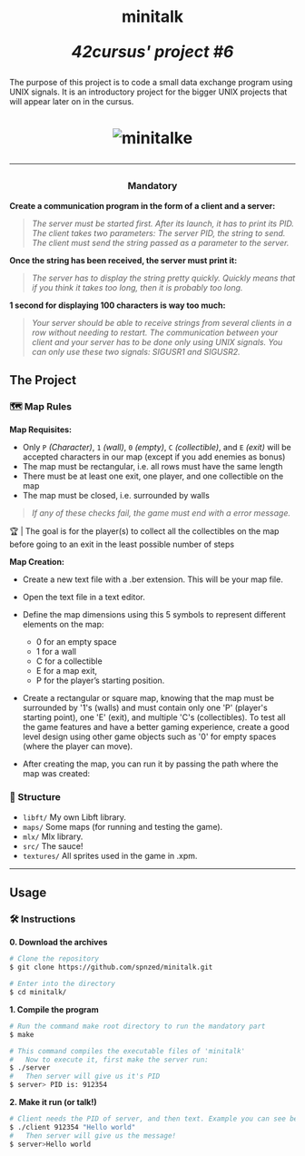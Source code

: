 <h1 align=center>
	<b>minitalk</b>
	 
  <i>42cursus' project #6</i>
</h2>
The purpose of this project is to code a small data exchange program using UNIX signals. It is an introductory project for the bigger UNIX projects that will appear later on in the cursus.
  <h1 align=center>

![minitalke](https://github.com/spnzed/minitalk/assets/95354392/424f1b53-e3f8-4a36-afb2-b1621d5e197e)


---

<h3 align=center>
Mandatory
</h3>

<b>Create a communication program in the form of a client and a server:</b>
> <i> The server must be started first. After its launch, it has to print its PID. The client takes two parameters: The server PID, the string to send. The client must send the string passed as a parameter to the server.</i>

<b>Once the string has been received, the server must print it:</b>
> <i> The server has to display the string pretty quickly. Quickly means that if you think
it takes too long, then it is probably too long.</i>

<b>1 second for displaying 100 characters is way too much:</b>
> <i> Your server should be able to receive strings from several clients in a row without
needing to restart. The communication between your client and your server has to be done only using
UNIX signals. You can only use these two signals: SIGUSR1 and SIGUSR2.</i>

<h3 align=center>


<h2>
The Project
</h2>

### 🗺️ Map Rules

<b>Map Requisites:</b>
- Only ``P`` *(Character)*, ``1`` *(wall)*, ``0`` *(empty)*, ``C`` *(collectible)*, and ``E`` *(exit)* will be accepted characters in our map (except if you add enemies as bonus)
- The map must be rectangular, i.e. all rows must have the same length
- There must be at least one exit, one player, and one collectible on the map
- The map must be closed, i.e. surrounded by walls

> <i>If any of these checks fail, the game must end with a error message.</i>

🏆 | The goal is for the player(s) to collect all the collectibles on the map before going to an exit in the least possible number of steps

<b>Map Creation:</b>
- Create a new text file with a .ber extension. This will be your map file.
- Open the text file in a text editor.
- Define the map dimensions using this 5 symbols to represent different elements on the map:
	- 0 for an empty space
	- 1 for a wall
	- C for a collectible
	- E for a map exit,
	- P for the player’s starting position.

- Create a rectangular or square map, knowing that the map must be surrounded by '1's (walls) and must contain only one 'P' (player's starting point), one 'E' (exit), and multiple 'C's (collectibles). To test all the game features and have a better gaming experience, create a good level design using other game objects such as '0' for empty spaces (where the player can move).
- After creating the map, you can run it by passing the path where the map was created:

### 📁 Structure

* ```libft/```  My own Libft library.
* ```maps/```  Some maps (for running and testing the game).
* ```mlx/```  Mlx library.
* ```src/```  The sauce!
* ```textures/```  All sprites used in the game in .xpm.


---
<h2>
Usage
</h2>

### 🛠️ Instructions

**0. Download the archives**

```bash
# Clone the repository
$ git clone https://github.com/spnzed/minitalk.git

# Enter into the directory
$ cd minitalk/
```

**1. Compile the program**
```bash
# Run the command make root directory to run the mandatory part
$ make

# This command compiles the executable files of 'minitalk'
#	Now to execute it, first make the server run:
$ ./server
#	Then server will give us it's PID
$ server> PID is: 912354
```
**2. Make it run (or talk!)**
```bash
# Client needs the PID of server, and then text. Example you can see below.
$ ./client 912354 "Hello world"
#	Then server will give us the message!
$ server>Hello world
```
 
</p>
